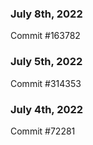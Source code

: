### July 8th, 2022

Commit #163782

### July 5th, 2022

Commit #314353


### July 4th, 2022

Commit #72281
